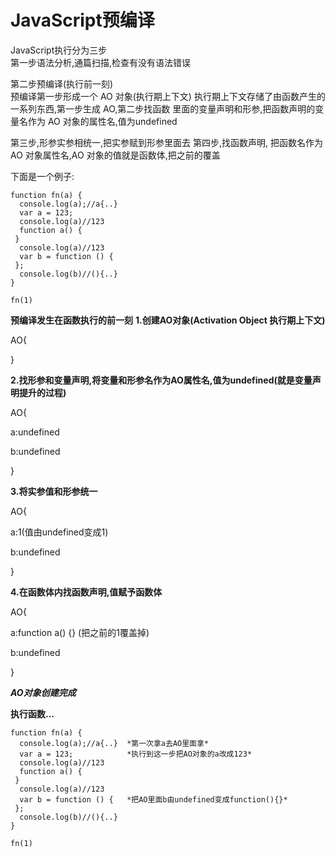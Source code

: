# JavaScript预编译

JavaScript执行分为三步  
第一步语法分析,通篇扫描,检查有没有语法错误  

第二步预编译(执行前一刻)  
预编译第一步形成一个 AO 对象(执行期上下文)  执行期上下文存储了由函数产生的一系列东西,第一步生成 AO,第二步找函数 里面的变量声明和形参,把函数声明的变量名作为 AO 对象的属性名,值为undefined  

第三步,形参实参相统一,把实参赋到形参里面去
第四步,找函数声明,  把函数名作为 AO 对象属性名,AO 对象的值就是函数体,把之前的覆盖  

下面是一个例子:

    function fn(a) {  
      console.log(a);//a{..}  
      var a = 123;  
      console.log(a)//123  
      function a() {  
     }  
      console.log(a)//123  
      var b = function () {  
     }; 
      console.log(b)//(){..}  
    }  
      
    fn(1)
   
  **预编译发生在函数执行的前一刻**
**1.创建AO对象(Activation Object 执行期上下文)**

AO{

}

**2.找形参和变量声明,将变量和形参名作为AO属性名,值为undefined(就是变量声明提升的过程)**

AO{

a:undefined

b:undefined

}

**3.将实参值和形参统一**

AO{

a:1(值由undefined变成1)

b:undefined

}

**4.在函数体内找函数声明,值赋予函数体**

AO{

a:function a() {} (把之前的1覆盖掉)

b:undefined

}

***AO对象创建完成***

**执行函数...**

    function fn(a) {  
      console.log(a);//a{..}  *第一次拿a去AO里面拿*
      var a = 123;  		  *执行到这一步把AO对象的a改成123*
      console.log(a)//123  
      function a() {  
     }  
      console.log(a)//123  
      var b = function () {   *把AO里面b由undefined变成function(){}*
     }; 
      console.log(b)//(){..}  
    }  
      
    fn(1)
   

